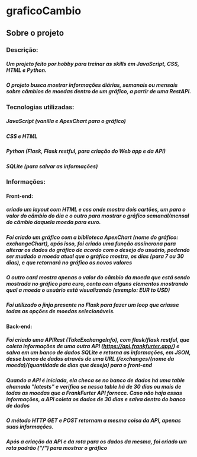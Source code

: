# graficoCambio

## Sobre o projeto
### Descrição:
##### Um projeto feito por hobby para treinar as skills em JavaScript, CSS, HTML e Python.
##### O projeto busca mostrar informações diárias, semanais ou mensais sobre câmbios de moedas dentro de um gráfico, a partir de uma RestAPI.

### Tecnologias utilizadas:
##### JavaScript (vanilla e ApexChart para o gráfico)
##### CSS e HTML
##### Python (Flask, Flask restful, para criação do Web app e da API)
##### SQLite (para salvar as informações)

### Informações:

#### Front-end:
##### criado um layout com HTML e css onde mostra dois cartões, um para o valor do câmbio do dia e o outro para mostrar o gráfico semanal/mensal do câmbio daquela moeda para euro.
##### Foi criado um gráfico com a biblioteca ApexChart (nome do gráfico: exchangeChart), após isso, foi criado uma função assíncrona para alterar os dados do gráfico de acordo com o desejo do usuário, podendo ser mudado a moeda atual que o gráfico mostra, os dias (para 7 ou 30 dias), e que retornará no gráfico os novos valores
##### O outro card mostra apenas o valor do câmbio da moeda que está sendo mostrada no gráfico para euro, conta com alguns elementos mostrando qual a moeda o usuário está visualizando (exemplo: EUR to USD)
##### Foi utilizado o jinja presente no Flask para fazer um loop que criasse todas as opções de moedas selecionáveis.

#### Back-end:
##### Foi criado uma APIRest (TakeExchangeInfo), com flask/flask restful, que coleta informações de uma outra API (https://api.frankfurter.app/) e salva em um banco de dados SQLite e retorna as informações, em JSON, desse banco de dados através de uma URL (/exchanges/(nome da moeda)/(quantidade de dias que deseja) para o front-end
##### Quando a API é iniciada, ela checa se no banco de dados há uma table chamada "latests" e verifica se nessa table há de 30 dias ou mais de todas as moedas que a FrankFurter API fornece. Caso não haja essas informações, a API coleta os dados de 30 dias e salva dentro do banco de dados
##### O método HTTP GET e POST retornam a mesma coisa da API, apenas suas informações.
##### Após a criação da API e da rota para os dados da mesma, foi criado um rota padrão ("/") para mostrar o gráfico
